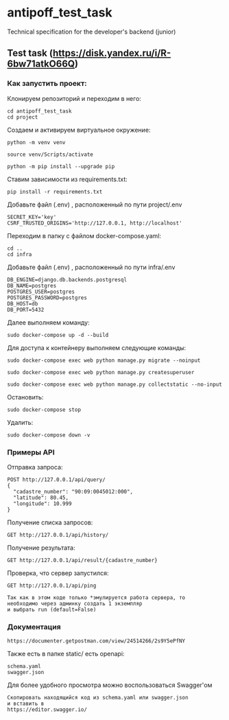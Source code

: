# antipoff_test_task
Technical specification for the developer's backend (junior)

## Test task (https://disk.yandex.ru/i/R-6bw71atkO66Q)

### Как запустить проект:
Клонируем репозиторий и переходим в него:
~~~
cd antipoff_test_task
cd project
~~~

Создаем и активируем виртуальное окружение:
~~~
python -m venv venv

source venv/Scripts/activate

python -m pip install --upgrade pip
~~~

Ставим зависимости из requirements.txt:
~~~
pip install -r requirements.txt
~~~

Добавьте файл (.env) , расположенный по пути project/.env
~~~
SECRET_KEY='key'
CSRF_TRUSTED_ORIGINS='http://127.0.0.1, http://localhost'
~~~

Переходим в папку с файлом docker-compose.yaml:
~~~
cd ..
cd infra
~~~

Добавьте файл (.env) , расположенный по пути infra/.env
~~~
DB_ENGINE=django.db.backends.postgresql
DB_NAME=postgres
POSTGRES_USER=postgres
POSTGRES_PASSWORD=postgres
DB_HOST=db
DB_PORT=5432
~~~

Далее выполняем команду:
~~~
sudo docker-compose up -d --build
~~~

Для доступа к контейнеру выполняем следующие команды:
~~~
sudo docker-compose exec web python manage.py migrate --noinput
~~~
~~~
sudo docker-compose exec web python manage.py createsuperuser
~~~
~~~
sudo docker-compose exec web python manage.py collectstatic --no-input
~~~


Остановить:
~~~
sudo docker-compose stop
~~~

Удалить:
~~~
sudo docker-compose down -v
~~~


### Примеры API

Отправка запроса:
~~~
POST http://127.0.0.1/api/query/
{
  "cadastre_number": "90:09:0045012:000",
  "latitude": 80.45,
  "longitude": 10.999
}
~~~

Получение списка запросов:
~~~
GET http://127.0.0.1/api/history/
~~~

Получение результата:
~~~
GET http://127.0.0.1/api/result/{cadastre_number}
~~~

Проверка, что  сервер запустился:
~~~
GET http://127.0.0.1/api/ping

Так как в этом коде только *эмулируется работа сервера, то
необходимо через админку создать 1 экземпляр
и выбрать run (default=False)
~~~


### Документация

~~~
https://documenter.getpostman.com/view/24514266/2s9Y5ePfNY
~~~

Также есть в папке static/ есть openapi:
~~~
schema.yaml
swagger.json
~~~

Для более удобного просмотра можно воспользоваться Swagger'ом
~~~
Скопировать находящийся код из schema.yaml или swagger.json
и вставить в
https://editor.swagger.io/
~~~

